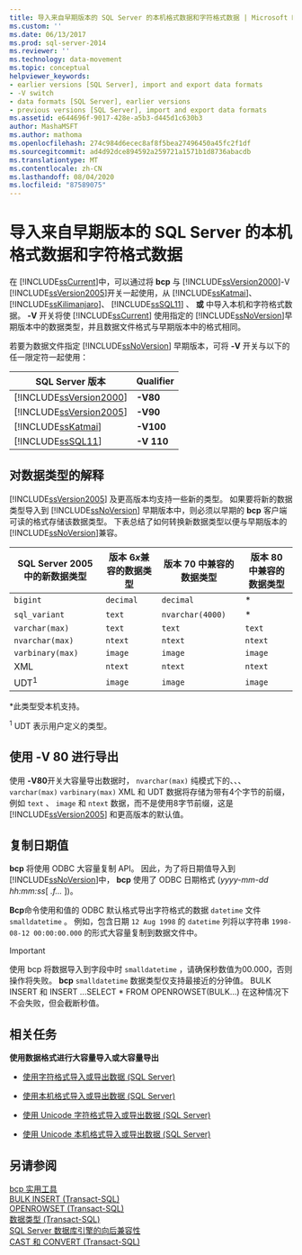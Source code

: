 ```yaml
---
title: 导入来自早期版本的 SQL Server 的本机格式数据和字符格式数据 | Microsoft Docs
ms.custom: ''
ms.date: 06/13/2017
ms.prod: sql-server-2014
ms.reviewer: ''
ms.technology: data-movement
ms.topic: conceptual
helpviewer_keywords:
- earlier versions [SQL Server], import and export data formats
- -V switch
- data formats [SQL Server], earlier versions
- previous versions [SQL Server], import and export data formats
ms.assetid: e644696f-9017-428e-a5b3-d445d1c630b3
author: MashaMSFT
ms.author: mathoma
ms.openlocfilehash: 274c984d6ecec8af8f5bea27496450a45fc2f1df
ms.sourcegitcommit: ad4d92dce894592a259721a1571b1d8736abacdb
ms.translationtype: MT
ms.contentlocale: zh-CN
ms.lasthandoff: 08/04/2020
ms.locfileid: "87589075"
---
```

# <a name="import-native-and-character-format-data-from-earlier-versions-of-sql-server"></a>导入来自早期版本的 SQL Server 的本机格式数据和字符格式数据
  在 [!INCLUDE[ssCurrent](../../includes/sscurrent-md.md)]中，可以通过将 **bcp** 与 [!INCLUDE[ssVersion2000](../../includes/ssversion2000-md.md)]-V [!INCLUDE[ssVersion2005](../../includes/ssversion2005-md.md)]开关一起使用，从 [!INCLUDE[ssKatmai](../../includes/sskatmai-md.md)]、 [!INCLUDE[ssKilimanjaro](../../includes/sskilimanjaro-md.md)]、 [!INCLUDE[ssSQL11](../../includes/sssql11-md.md)] 、 **或** 中导入本机和字符格式数据。 **-V** 开关将使 [!INCLUDE[ssCurrent](../../includes/sscurrent-md.md)] 使用指定的 [!INCLUDE[ssNoVersion](../../includes/ssnoversion-md.md)]早期版本中的数据类型，并且数据文件格式与早期版本中的格式相同。  
  
 若要为数据文件指定 [!INCLUDE[ssNoVersion](../../includes/ssnoversion-md.md)] 早期版本，可将 **-V** 开关与以下的任一限定符一起使用：  
  
|SQL Server 版本|Qualifier|  
|------------------------|---------------|  
|[!INCLUDE[ssVersion2000](../../includes/ssversion2000-md.md)]|**-V80**|  
|[!INCLUDE[ssVersion2005](../../includes/ssversion2005-md.md)]|**-V90**|  
|[!INCLUDE[ssKatmai](../../includes/sskatmai-md.md)]|**-V100**|  
|[!INCLUDE[ssSQL11](../../includes/sssql11-md.md)]|**-V 110**|  
  
## <a name="interpretation-of-data-types"></a>对数据类型的解释  
 [!INCLUDE[ssVersion2005](../../includes/ssversion2005-md.md)] 及更高版本均支持一些新的类型。 如果要将新的数据类型导入到 [!INCLUDE[ssNoVersion](../../includes/ssnoversion-md.md)] 早期版本中，则必须以早期的 **bcp** 客户端可读的格式存储该数据类型。 下表总结了如何转换新数据类型以便与早期版本的 [!INCLUDE[ssNoVersion](../../includes/ssnoversion-md.md)]兼容。  
  
|SQL Server 2005 中的新数据类型|版本 6*x*兼容的数据类型|版本 70 中兼容的数据类型|版本 80 中兼容的数据类型|  
|---------------------------------------|-------------------------------------------|-----------------------------------------|-----------------------------------------|  
|`bigint`|`decimal`|`decimal`|*|  
|`sql_variant`|`text`|`nvarchar(4000)`|*|  
|`varchar(max)`|`text`|`text`|`text`|  
|`nvarchar(max)`|`ntext`|`ntext`|`ntext`|  
|`varbinary(max)`|`image`|`image`|`image`|  
|XML|`ntext`|`ntext`|`ntext`|  
|UDT<sup>1</sup>|`image`|`image`|`image`|  
  
 \*此类型受本机支持。  
  
 <sup>1</sup> UDT 表示用户定义的类型。  
  
## <a name="exporting-using--v-80"></a>使用 -V 80 进行导出  
 使用 **-V80**开关大容量导出数据时， `nvarchar(max)` 纯模式下的、、、 `varchar(max)` `varbinary(max)` XML 和 UDT 数据将存储为带有4个字节的前缀，例如 `text` 、 `image` 和 `ntext` 数据，而不是使用8字节前缀，这是 [!INCLUDE[ssVersion2005](../../includes/ssversion2005-md.md)] 和更高版本的默认值。  
  
## <a name="copying-date-values"></a>复制日期值  
 **bcp** 将使用 ODBC 大容量复制 API。 因此，为了将日期值导入到 [!INCLUDE[ssNoVersion](../../includes/ssnoversion-md.md)]中， **bcp** 使用了 ODBC 日期格式 (*yyyy-mm-dd hh:mm:ss*[ *.f...* ])。  
  
 **Bcp**命令使用和值的 ODBC 默认格式导出字符格式的数据 `datetime` 文件 `smalldatetime` 。 例如，包含日期 `12 Aug 1998` 的 `datetime` 列将以字符串 `1998-08-12 00:00:00.000` 的形式大容量复制到数据文件中。  
  
> [!IMPORTANT]  
>  使用 bcp 将数据导入到字段中时 `smalldatetime` ，请确保秒数值为00.000，否则操作将失败。 **bcp** `smalldatetime` 数据类型仅支持最接近的分钟值。 BULK INSERT 和 INSERT ...SELECT * FROM OPENROWSET(BULK...) 在这种情况下不会失败，但会截断秒值。  
  
##  <a name="related-tasks"></a><a name="RelatedTasks"></a> 相关任务  
 **使用数据格式进行大容量导入或大容量导出**  
  
-   [使用字符格式导入或导出数据 (SQL Server)](use-character-format-to-import-or-export-data-sql-server.md)  
  
-   [使用本机格式导入或导出数据 (SQL Server)](use-native-format-to-import-or-export-data-sql-server.md)  
  
-   [使用 Unicode 字符格式导入或导出数据 (SQL Server)](use-unicode-character-format-to-import-or-export-data-sql-server.md)  
  
-   [使用 Unicode 本机格式导入或导出数据 (SQL Server)](use-unicode-native-format-to-import-or-export-data-sql-server.md)  
  
 
  
## <a name="see-also"></a>另请参阅  
 [bcp 实用工具](../../tools/bcp-utility.md)   
 [BULK INSERT (Transact-SQL)](/sql/t-sql/statements/bulk-insert-transact-sql)   
 [OPENROWSET (Transact-SQL)](/sql/t-sql/functions/openrowset-transact-sql)   
 [数据类型 (Transact-SQL)](/sql/t-sql/data-types/data-types-transact-sql)   
 [SQL Server 数据库引擎的向后兼容性](../../database-engine/sql-server-database-engine-backward-compatibility.md)   
 [CAST 和 CONVERT (Transact-SQL)](/sql/t-sql/functions/cast-and-convert-transact-sql)  
  
  
